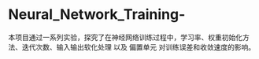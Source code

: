 # Neural_Network_Training-
本项目通过一系列实验，探究了在神经网络训练过程中，学习率、权重初始化方法、迭代次数、输入输出软化处理 以及 偏置单元 对训练误差和收敛速度的影响。
